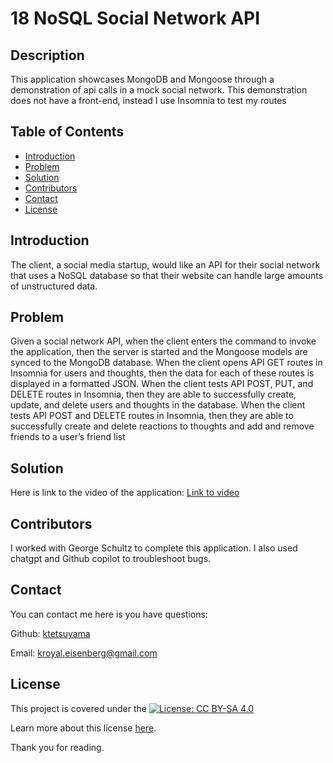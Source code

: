 # 18 NoSQL Social Network API

## Description

This application showcases MongoDB and Mongoose through a demonstration of api calls in a mock social network. This demonstration does not have a front-end, instead I use Insomnia to test my routes

## Table of Contents

- [Introduction](#introduction)
- [Problem](#problem)
- [Solution](#solution)
- [Contributors](#contributors)
- [Contact](#contact)
- [License](#license)

## Introduction

The client, a social media startup, would like an API for their social network that uses a NoSQL database so that their website can handle large amounts of unstructured data.

## Problem

Given a social network API, when the client enters the command to invoke the application, then the server is started and the Mongoose models are synced to the MongoDB database. When the client opens API GET routes in Insomnia for users and thoughts, then the data for each of these routes is displayed in a formatted JSON. When the client tests API POST, PUT, and DELETE routes in Insomnia, then they are able to successfully create, update, and delete users and thoughts in the database. When the client tests API POST and DELETE routes in Insomnia, then they are able to successfully create and delete reactions to thoughts and add and remove friends to a user’s friend list

## Solution

Here is link to the video of the application:
[Link to video](https://youtu.be/HrKwLs98NVc)

## Contributors

I worked with George Schultz to complete this application. I also used chatgpt and Github copilot to troubleshoot bugs.

## Contact

You can contact me here is you have questions:

Github: [ktetsuyama](https://github.com/ktetsuyama)

Email: [kroyal.eisenberg@gmail.com](mailto:kroyal.eisenberg@gmail.com)

## License

This project is covered under the [![License: CC BY-SA  4.0](https://licensebuttons.net/l/by-sa/4.0/80x15.png)](https://creativecommons.org/licenses/by-sa/4.0/)

Learn more about this license [here](https://creativecommons.org/licenses/by-sa/4.0/).

Thank you for reading.
